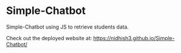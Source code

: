 # Simple-Chatbot
Simple-Chatbot using JS to retrieve students data.

Check out the deployed website at: https://nidhish3.github.io/Simple-Chatbot/
